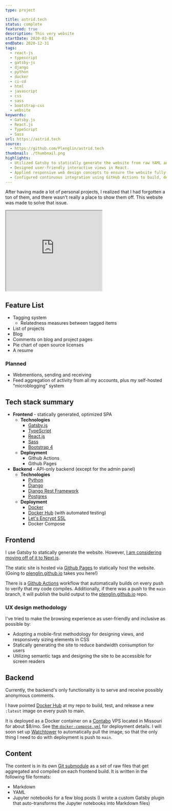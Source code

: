 ```yaml
---
type: project

title: astrid.tech
status: complete
featured: true
description: This very website
startDate: 2020-03-01
endDate: 2020-12-31
tags:
  - react-js
  - typescript
  - gatsby-js
  - django
  - python
  - docker
  - ci-cd
  - html
  - javascript
  - css
  - sass
  - bootstrap-css
  - website
keywords:
  - Gatsby.js
  - React.js
  - TypeScript
  - Sass
url: https://astrid.tech
source:
  - https://github.com/Plenglin/astrid.tech
thumbnail: ./thumbnail.png
highlights:
  - Utilized Gatsby to statically generate the website from raw YAML and Markdown files.
  - Designed user-friendly interactive views in React.
  - Applied responsive web design concepts to ensure the website fully takes advantage of mobile, tablet, and desktop.
  - Configured continuous integration using GitHub Actions to build, deploy, and publish the website.
---
```


After having made a lot of personal projects, I realized that I had forgotten a ton of them, and there wasn't really a place to show them off. This website was made to solve that issue.

<iframe src="https://astrid.tech" title="My website, but with recursion" width="300" height="250"></iframe>

## Feature List

- Tagging system
  - Relatedness measures between tagged items
- List of projects
- Blog
- Comments on blog and project pages
- Pie chart of open source licenses
- A resume

### Planned

- Webmentions, sending and receiving
- Feed aggregation of activity from all my accounts, plus my self-hosted "microblogging" system

## Tech stack summary

- **Frontend** - statically generated, optimized SPA
  - **Technologies**
    - [Gatsby.js](https://www.gatsbyjs.com/)
    - [TypeScript](https://www.typescriptlang.org/)
    - [React.js](https://reactjs.org/)
    - [Sass](https://sass-lang.com/)
    - [Bootstrap 4](https://getbootstrap.com/)
  - **Deployment**
    - Github Actions
    - Github Pages
- **Backend** - API-only backend (except for the admin panel)
  - **Technologies**
    - [Python](https://www.python.org/)
    - [Django](https://www.djangoproject.com/)
    - [Django Rest Framework](https://www.django-rest-framework.org/)
    - [Postgres](https://www.postgresql.org/)
  - **Deployment**
    - [Docker](https://www.docker.com/)
    - [Docker Hub](https://hub.docker.com/) (with automated testing)
    - [Let's Encrypt SSL](https://letsencrypt.org/)
    - Docker Compose

## Frontend

I use Gatsby to statically generate the website. However, [I am considering moving off of it to Next.js](https://astrid.tech/blog/2020-12-20-adding-a-backend/#replacing-gatsby).

The static site is hosted via [Github Pages](https://github.com/plenglin/astrid.tech) to statically host the website. (Going to [plenglin.github.io](https://plenglin.github.io) takes you here!)

There is a [Github Actions](https://github.com/plenglin/astrid.tech/actions) workflow that automatically builds on every push to verify that my code compiles. Additionally, if there was a push to the `main` branch, it will publish the build output to the [plenglin.github.io](https://github.com/Plenglin/plenglin.github.io) repo.

### UX design methodology

I've tried to make the browsing experience as user-friendly and inclusive as possible by:

- Adopting a mobile-first methodology for designing views, and responsively sizing elements in CSS
- Statically generating the site to reduce bandwidth consumption for users
- Utilizing semantic tags and designing the site to be accessible for screen readers

## Backend

Currently, the backend's only functionality is to serve and receive possibly anonymous comments.

I have pointed [Docker Hub](https://hub.docker.com/repository/docker/astridyu/astrid_tech_api) at my repo to build, test, and release a new `:latest` image on every push to main.

It is deployed as a Docker container on a [Contabo](https://contabo.com) VPS located in Missouri for about \$8/mo. See [the `docker-compose.yml`](https://github.com/Plenglin/astrid.tech/blob/main/docker-compose.yml) for deployment details. I will soon set up [Watchtower](https://github.com/containrrr/watchtower) to automatically pull the image, so that the only thing I need to do with deployment is push to `main`.

## Content

The content is in its own [Git submodule](https://github.com/Plenglin/astrid.tech-content) as a set of raw files that get aggregated and compiled on each frontend build. It is written in the following file formats:

- Markdown
- YAML
- Jupyter notebooks for a few blog posts (I wrote a custom Gatsby plugin that auto-transforms the Jupyter notebooks into Markdown files)
